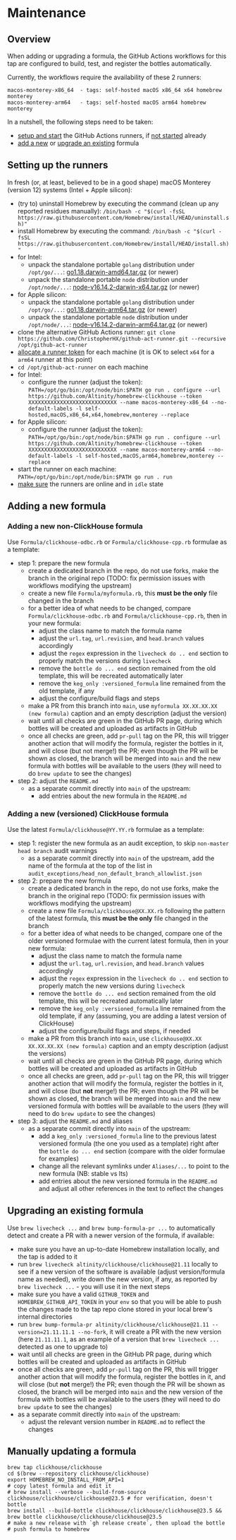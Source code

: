 # Maintenance

## Overview

When adding or upgrading a formula, the GitHub Actions workflows for this tap are configured to build, test, and register the bottles automatically.

Currently, the workflows require the availability of these 2 runners:

```text
macos-monterey-x86_64  - tags: self-hosted macOS x86_64 x64 homebrew monterey
macos-monterey-arm64   - tags: self-hosted macOS arm64 homebrew monterey
```

In a nutshell, the following steps need to be taken:

- [setup and start](#setting-up-the-runners) the GitHub Actions runners, if [not started](https://github.com/Altinity/homebrew-clickhouse/settings/actions/runners) already
- [add a new](#adding-a-new-formula) or [upgrade an existing](#upgrading-an-existing-formula) formula

## Setting up the runners

In fresh (or, at least, believed to be in a good shape) macOS Monterey (version 12) systems (Intel + Apple silicon):

- (try to) uninstall Homebrew by executing the command (clean up any reported residues manually): `/bin/bash -c "$(curl -fsSL https://raw.githubusercontent.com/Homebrew/install/HEAD/uninstall.sh)"`
- install Homebrew by executing the command: `/bin/bash -c "$(curl -fsSL https://raw.githubusercontent.com/Homebrew/install/HEAD/install.sh)"`
- for Intel:
  - unpack the standalone portable `golang` distribution under `/opt/go/...`: [go1.18.darwin-amd64.tar.gz](https://go.dev/dl/go1.18.darwin-amd64.tar.gz) (or newer)
  - unpack the standalone portable `node` distribution under `/opt/node/...`: [node-v16.14.2-darwin-x64.tar.gz](https://nodejs.org/dist/v16.14.2/node-v16.14.2-darwin-x64.tar.gz) (or newer)
- for Apple silicon:
  - unpack the standalone portable `golang` distribution under `/opt/go/...`: [go1.18.darwin-arm64.tar.gz](https://go.dev/dl/go1.18.darwin-arm64.tar.gz) (or newer)
  - unpack the standalone portable `node` distribution under `/opt/node/...`: [node-v16.14.2-darwin-arm64.tar.gz](https://nodejs.org/dist/v16.14.2/node-v16.14.2-darwin-arm64.tar.gz) (or newer)
- clone the alternative GitHub Actions runner: `git clone https://github.com/ChristopherHX/github-act-runner.git --recursive /opt/github-act-runner`
- [allocate a runner token](https://github.com/Altinity/homebrew-clickhouse/settings/actions/runners/new) for each machine (it is OK to select `x64` for a `arm64` runner at this point)
- `cd /opt/github-act-runner` on each machine
- for Intel:
  - configure the runner (adjust the token): `PATH=/opt/go/bin:/opt/node/bin:$PATH go run . configure --url https://github.com/Altinity/homebrew-clickhouse --token XXXXXXXXXXXXXXXXXXXXXXXXXXXX --name macos-monterey-x86_64 --no-default-labels -l self-hosted,macOS,x86_64,x64,homebrew,monterey --replace`
- for Apple silicon:
  - configure the runner (adjust the token): `PATH=/opt/go/bin:/opt/node/bin:$PATH go run . configure --url https://github.com/Altinity/homebrew-clickhouse --token XXXXXXXXXXXXXXXXXXXXXXXXXXXX --name macos-monterey-arm64 --no-default-labels -l self-hosted,macOS,arm64,homebrew,monterey --replace`
- start the runner on each machine: `PATH=/opt/go/bin:/opt/node/bin:$PATH go run . run`
- [make sure](https://github.com/Altinity/homebrew-clickhouse/settings/actions/runners) the runners are online and in `idle` state

## Adding a new formula

### Adding a new non-ClickHouse formula

Use `Formula/clickhouse-odbc.rb` or `Formula/clickhouse-cpp.rb` formulae as a template:

- step 1: prepare the new formula
  - create a dedicated branch in the repo, do not use forks, make the branch in the original repo (TODO: fix permission issues with workflows modifying the upstream)
  - create a new file `Formula/myformula.rb`, this **must be the only** file changed in the branch
  - for a better idea of what needs to be changed, compare `Formula/clickhouse-odbc.rb` and `Formula/clickhouse-cpp.rb`, then in your new formula:
    - adjust the class name to match the formula name
    - adjust the `url.tag`, `url.revision`, and `head.branch` values accordingly
    - adjust the `regex` expression in the `livecheck do .. end` section to properly match the versions during `livecheck`
    - remove the `bottle do ... end` section remained from the old template, this will be recreated automatically later
    - remove the `keg_only :versioned_formula` line remained from the old template, if any
    - adjust the configure/build flags and steps
  - make a PR from this branch into `main`, use `myformula XX.XX.XX.XX (new formula)` caption and an empty description (adjust the version)
  - wait until all checks are green in the GitHub PR page, during which bottles will be created and uploaded as artifacts in GitHub
  - once all checks are green, add `pr-pull` tag on the PR, this will trigger another action that will modify the formula, register the bottles in it, and will close (but not merge!) the PR; even though the PR will be shown as closed, the branch will be merged into `main` and the new formula with bottles will be available to the users (they will need to do `brew update` to see the changes)
- step 2: adjust the `README.md`
  - as a separate commit directly into `main` of the upstream:
    - add entries about the new formula in the `README.md`

### Adding a new (versioned) ClickHouse formula

Use the latest `Formula/clickhouse@YY.YY.rb` formulae as a template:

- step 1: register the new formula as an audit exception, to skip `non-master head branch` audit warnings
  - as a separate commit directly into `main` of the upstream, add the name of the formula at the top of the list in `audit_exceptions/head_non_default_branch_allowlist.json`
- step 2: prepare the new formula
  - create a dedicated branch in the repo, do not use forks, make the branch in the original repo (TODO: fix permission issues with workflows modifying the upstream)
  - create a new file `Formula/clickhouse@XX.XX.rb` following the pattern of the latest formula, this **must be the only** file changed in the branch
  - for a better idea of what needs to be changed, compare one of the older versioned formulae with the current latest formula, then in your new formula:
    - adjust the class name to match the formula name
    - adjust the `url.tag`, `url.revision`, and `head.branch` values accordingly
    - adjust the `regex` expression in the `livecheck do .. end` section to properly match the new versions during `livecheck`
    - remove the `bottle do ... end` section remained from the old template, this will be recreated automatically later
    - remove the `keg_only :versioned_formula` line remained from the old template, if any (assuming, you are adding a latest version of ClickHouse)
    - adjust the configure/build flags and steps, if needed
  - make a PR from this branch into `main`, use `clickhouse@XX.XX XX.XX.XX.XX (new formula)` caption and an empty description (adjust the versions)
  - wait until all checks are green in the GitHub PR page, during which bottles will be created and uploaded as artifacts in GitHub
  - once all checks are green, add `pr-pull` tag on the PR, this will trigger another action that will modify the formula, register the bottles in it, and will close (but **not** merge!) the PR; even though the PR will be shown as closed, the branch will be merged into `main` and the new versioned formula with bottles will be available to the users (they will need to do `brew update` to see the changes)
- step 3: adjust the `README.md` and aliases
  - as a separate commit directly into `main` of the upstream:
    - add a `keg_only :versioned_formula` line to the previous latest versioned formula (the one you used as a template) right after the `bottle do ... end` section (compare with the older formulae for examples)
    - change all the relevant symlinks under `Aliases/...` to point to the new formula (NB: stable vs lts)
    - add entries about the new versioned formula in the `README.md` and adjust all other references in the text to reflect the changes

## Upgrading an existing formula

Use `brew livecheck ...` and `brew bump-formula-pr ...` to automatically detect and create a PR with a newer version of the formula, if available:

- make sure you have an up-to-date Homebrew installation locally, and the tap is added to it
- run `brew livecheck altinity/clickhouse/clickhouse@21.11` locally to see if a new version of the software is available (adjust version/formula name as needed), write down the new version, if any, as reported by `brew livecheck ...` - you will use it in the next steps
- make sure you have a valid `GITHUB_TOKEN` and `HOMEBREW_GITHUB_API_TOKEN` in your `env` so that you will be able to push the changes made to the tap repo clone stored in your local brew's internal directories
- run `brew bump-formula-pr altinity/clickhouse/clickhouse@21.11 --version=21.11.11.1 --no-fork`, it will create a PR with the new version (here `21.11.11.1`, as an example of a version that `brew livecheck ...` detected as one to upgrade to)
- wait until all checks are green in the GitHub PR page, during which bottles will be created and uploaded as artifacts in GitHub
- once all checks are green, add `pr-pull` tag on the PR, this will trigger another action that will modify the formula, register the bottles in it, and will close (but **not** merge!) the PR; even though the PR will be shown as closed, the branch will be merged into `main` and the new version of the formula with bottles will be available to the users (they will need to do `brew update` to see the changes)
- as a separate commit directly into `main` of the upstream:
  - adjust the relevant version number in `README.md` to reflect the changes

## Manually updating a formula

```
brew tap clickhouse/clickhouse
cd $(brew --repository clickhouse/clickhouse)
export HOMEBREW_NO_INSTALL_FROM_API=1
# copy latest formula and edit it
# brew install --verbose --build-from-source clickhouse/clickhouse/clickhouse@23.5 # for verification, doesn't bottle
brew install --build-bottle clickhouse/clickhouse/clickhouse@23.5 && brew bottle clickhouse/clickhouse/clickhouse@23.5
# make a new release with `gh release create`, then upload the bottle
# push formula to homebrew
```
